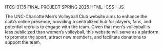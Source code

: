ITCS-3135 FINAL PROJECT SPRING 2025
HTML -CSS - JS

The UNC-Charlotte Men’s Volleyball Club website aims to enhance the club’s online presence, providing a centralized hub for players, fans, and potential recruits to engage with the team. Given that men's volleyball is less publicized than women’s volleyball, this website will serve as a platform to promote the sport, attract new members, and facilitate donations to support the team.
